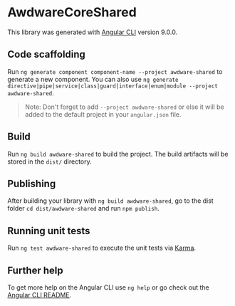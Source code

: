 # AwdwareCoreShared

This library was generated with [Angular CLI](https://github.com/angular/angular-cli) version 9.0.0.

## Code scaffolding

Run `ng generate component component-name --project awdware-shared` to generate a new component. You can also use `ng generate directive|pipe|service|class|guard|interface|enum|module --project awdware-shared`.

> Note: Don't forget to add `--project awdware-shared` or else it will be added to the default project in your `angular.json` file.

## Build

Run `ng build awdware-shared` to build the project. The build artifacts will be stored in the `dist/` directory.

## Publishing

After building your library with `ng build awdware-shared`, go to the dist folder `cd dist/awdware-shared` and run `npm publish`.

## Running unit tests

Run `ng test awdware-shared` to execute the unit tests via [Karma](https://karma-runner.github.io).

## Further help

To get more help on the Angular CLI use `ng help` or go check out the [Angular CLI README](https://github.com/angular/angular-cli/blob/master/README.md).
